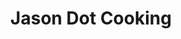 ---
title: Jason Dot Cooking
dateMonthYear: April 2022
description: A personal project to keep a collection of recipes. The site is responsive and mobile friendly. The site was built using Gatsby, JavaScript, and CSS.
type: page
topic: project
link: "https://www.jason.cooking"
image: "/images/jason-cooking.png"
ShowReadingTime: false
---